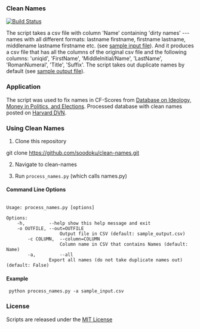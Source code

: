 ### Clean Names

[![Build Status](https://travis-ci.org/soodoku/clean-names.svg?branch=master)](https://travis-ci.org/soodoku/clean-names)

The script takes a csv file with column 'Name' containing 'dirty names' --- names with all different formats: lastname firstname, firstname lastname, middlename lastname firstname etc. (see [sample input file](sample_input.csv)). And it produces a csv file that has all the columns of the original csv file and the following columns: 'uniqid', 'FirstName', 'MiddleInitial/Name', 'LastName', 'RomanNumeral', 'Title', 'Suffix'. The script takes out duplicate names by default (see [sample output file](sample_output.csv)).

### Application
The script was used to fix names in CF-Scores from [Database on Ideology, Money in Politics, and Elections](http://data.stanford.edu/dime). Processed database with clean names posted on [Harvard DVN](https://dataverse.harvard.edu/dataset.xhtml?persistentId=doi:10.7910/DVN/28949).

### Using Clean Names

1. Clone this repository

git clone https://github.com/soodoku/clean-names.git

2. Navigate to clean-names

3. Run `process_names.py` (which calls names.py)

#### Command Line Options
<pre><code>
Usage: process_names.py [options]

Options:  
 	-h, 	    --help show this help message and exit  
 	-o OUTFILE, --out=OUTFILE  
                  	Output file in CSV (default: sample_output.csv)  
    	-c COLUMN,  --column=COLUMN  
                  	Column name in CSV that contains Names (default: Name)    
    	-a, 	    --all      	
    			Export all names (do not take duplicate names out)  (default: False)  
</code></pre>

#### Example
<pre><code> python process_names.py -a sample_input.csv </code></pre>

### License
Scripts are released under the [MIT License](https://opensource.org/licenses/MIT)